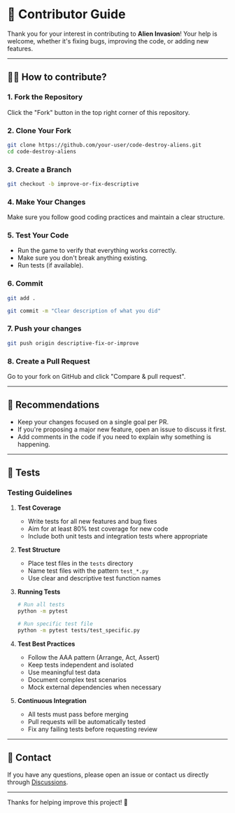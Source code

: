 # 🤝 Contributor Guide

Thank you for your interest in contributing to **Alien Invasion**!
Your help is welcome, whether it's fixing bugs, improving the code, or adding new features.

---

## 🧑‍💻 How to contribute?

### 1. Fork the Repository

Click the "Fork" button in the top right corner of this repository.

### 2. Clone Your Fork

```bash
git clone https://github.com/your-user/code-destroy-aliens.git
cd code-destroy-aliens
```

### 3. Create a Branch

```bash
git checkout -b improve-or-fix-descriptive
```

### 4. Make Your Changes

Make sure you follow good coding practices and maintain a clear structure.

### 5. Test Your Code

- Run the game to verify that everything works correctly.
- Make sure you don't break anything existing.
- Run tests (if available).

### 6. Commit

```bash
git add .

git commit -m "Clear description of what you did"
```

### 7. Push your changes

```bash
git push origin descriptive-fix-or-improve
```

### 8. Create a Pull Request

Go to your fork on GitHub and click "Compare & pull request".

---

## 📝 Recommendations

- Keep your changes focused on a single goal per PR.
- If you're proposing a major new feature, open an issue to discuss it first.
- Add comments in the code if you need to explain why something is happening.

---

## 🧪 Tests

### Testing Guidelines

1. **Test Coverage**
   - Write tests for all new features and bug fixes
   - Aim for at least 80% test coverage for new code
   - Include both unit tests and integration tests where appropriate

2. **Test Structure**
   - Place test files in the `tests` directory
   - Name test files with the pattern `test_*.py`
   - Use clear and descriptive test function names

3. **Running Tests**
   ```bash
   # Run all tests
   python -m pytest

   # Run specific test file
   python -m pytest tests/test_specific.py
   ```

4. **Test Best Practices**
   - Follow the AAA pattern (Arrange, Act, Assert)
   - Keep tests independent and isolated
   - Use meaningful test data
   - Document complex test scenarios
   - Mock external dependencies when necessary

5. **Continuous Integration**
   - All tests must pass before merging
   - Pull requests will be automatically tested
   - Fix any failing tests before requesting review

---

## 💬 Contact

If you have any questions, please open an issue or contact us directly through [Discussions](https://github.com/avilesxd/code-destroy-aliens/discussions).

---

Thanks for helping improve this project! 🚀
